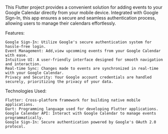 This Flutter project provides a convenient solution for adding events to your Google Calendar directly from your mobile device. Integrated with Google Sign-In, this app ensures a secure and seamless authentication process, allowing users to manage their calendars effortlessly.

Features:

    Google Sign-In: Utilize Google's secure authentication system for hassle-free login.
    Event Management: Add,view upcomming events from your Google Calendar with ease.
    Intuitive UI: A user-friendly interface designed for smooth navigation and interaction.
    Real-time Sync: Changes made to events are synchronized in real-time with your Google Calendar.
    Privacy and Security: Your Google account credentials are handled securely, prioritizing the privacy of your data.

Technologies Used:

    Flutter: Cross-platform framework for building native mobile applications.
    Dart: Programming language used for developing Flutter applications.
    Google Calendar API: Interact with Google Calendar to manage events programmatically.
    Google Sign-In: Secure authentication powered by Google's OAuth 2.0 protocol.

